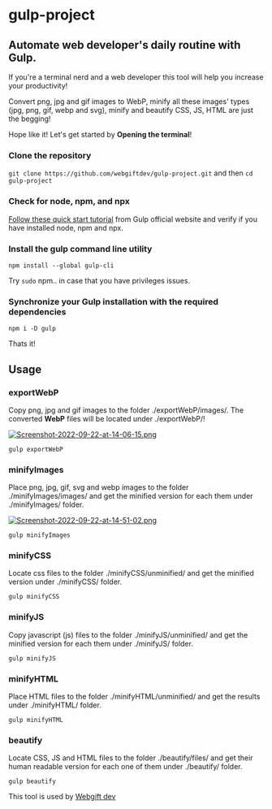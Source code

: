 # gulp-project
## Automate web developer's daily routine with Gulp.

If you're a terminal nerd and a web developer this tool will help you increase your productivity! 

Convert png, jpg and gif images to WebP, minify all these images' types (jpg, png, gif, webp and svg), minify and beautify CSS, JS, HTML are just the begging! 

Hope like it! Let's get started by **Opening the terminal**!

### Clone the repository
`git clone https://github.com/webgiftdev/gulp-project.git` and then
`cd gulp-project`

### Check for node, npm, and npx
[Follow these quick start tutorial](https://gulpjs.com/docs/en/getting-started/quick-start) from Gulp official website and verify if you have installed node, npm and npx.

### Install the gulp command line utility
`npm install --global gulp-cli`

Try `sudo` npm.. in case that you have privileges issues.

### Synchronize your Gulp installation with the required dependencies
`npm i -D gulp`

Thats it! 

## Usage
### exportWebP
Copy png, jpg and gif images to the folder ./exportWebP/images/. The converted **WebP** files will be located under ./exportWebP/!

[![Screenshot-2022-09-22-at-14-06-15.png](https://i.postimg.cc/g056rr5W/Screenshot-2022-09-22-at-14-06-15.png)](https://postimg.cc/Mc7GFZqP)

`gulp exportWebP`

### minifyImages
Place png, jpg, gif, svg and webp images to the folder ./minifyImages/images/ and get the minified version for each them under ./minifyImages/ folder.

[![Screenshot-2022-09-22-at-14-51-02.png](https://i.postimg.cc/RZQZjdKy/Screenshot-2022-09-22-at-14-51-02.png)](https://postimg.cc/TK1xbrkJ)

`gulp minifyImages`


### minifyCSS
Locate css files to the folder ./minifyCSS/unminified/ and get the minified version under ./minifyCSS/ folder.

`gulp minifyCSS`

### minifyJS
Copy javascript (js) files to the folder ./minifyJS/unminified/ and get the minified version for each them under ./minifyJS/ folder.

`gulp minifyJS`

### minifyHTML
Place HTML files to the folder ./minifyHTML/unminified/ and get the results under ./minifyHTML/ folder.

`gulp minifyHTML`


### beautify
Locate CSS, JS and HTML files to the folder ./beautify/files/ and get their human readable version for each one of them under ./beautify/ folder.

`gulp beautify`


This tool is used by [Webgift dev](https://webgift.dev)
